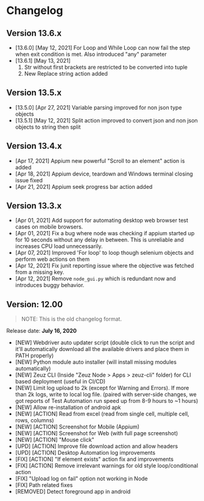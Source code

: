 # Changelog

## Version 13.6.x

- [13.6.0] [May 12, 2021] For Loop and While Loop can now fail the step when exit condition is met. Also introduced "any" parameter
- [13.6.1] [May 13, 2021]
  1. Str without first brackets are restricted to be converted into tuple
  2. New Replace string action added
  
## Version 13.5.x

- [13.5.0] [Apr 27, 2021] Variable parsing improved for non json type objects
- [13.5.1] [May 12, 2021] Split action improved to convert json and non json objects to string then split

## Version 13.4.x

- [Apr 17, 2021] Appium new powerful "Scroll to an element" action is added
- [Apr 18, 2021] Appium device, teardown and Windows terminal closing issue fixed
- [Apr 21, 2021] Appium seek progress bar action added

## Version 13.3.x

- [Apr 01, 2021] Add support for automating desktop web browser test cases on
  mobile browsers.
- [Apr 01, 2021] Fix a bug where node was checking if appium started up for 10
  seconds without any delay in between. This is unreliable and increases CPU
  load unnecessarily.
- [Apr 07, 2021] Improved 'For loop' to loop though selenium objects and perform 
  web actions on them
- [Apr 12, 2021] Fix junit reporting issue where the objective was fetched
  from a missing key.
- [Apr 12, 2021] Remove `node_gui.py` which is redundant now and introduces
  buggy behavior.

## Version: 12.00

> NOTE: This is the old changelog format.

Release date: **July 16, 2020**

- [NEW] Webdriver auto updater script (double click to run the script and it'll
  automatically download all the available drivers and place them in PATH properly)
- [NEW] Python module auto installer (will install missing modules automatically)
- [NEW] Zeuz CLI (Inside "Zeuz Node > Apps > zeuz-cli" folder)
  for CLI based deployment (useful in CI/CD)
- [NEW] Limit log upload to 2k (except for Warning and Errors).
  If more than 2k logs, write to local log file. (paired with server-side changes,
  we got reports of Test Automation run speed up from 8-9 hours to ~1 hours)
- [NEW] Allow re-installation of android apk
- [NEW] [ACTION] Read from excel (read from single cell, multiple cell, rows, columns)
- [NEW] [ACTION] Screenshot for Mobile (Appium)
- [NEW] [ACTION] Screenshot for Web (with full page screenshot)
- [NEW] [ACTION] "Mouse click"
- [UPD] [ACTION] Improve file download action and allow headers
- [UPD] [ACTION] Desktop Automation log improvements
- [FIX] [ACTION] "If element exists" action fix and improvements
- [FIX] [ACTION] Remove irrelevant warnings for old style loop/conditional action
- [FIX] "Upload log on fail" option not working in Node
- [FIX] Path related fixes
- [REMOVED] Detect foreground app in android
